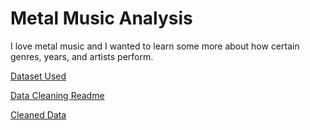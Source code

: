 # Metal Music Analysis

I love metal music and I wanted to learn some more about how certain genres, years, and artists perform.

[Dataset Used](https://www.kaggle.com/datasets/patkle/metal-music-ratings-and-review-counts-from-amazon/data)

[Data Cleaning Readme](data/cleaned_data/README.md)

[Cleaned Data](data/cleaned_data/metal-music-cleaned.csv)

